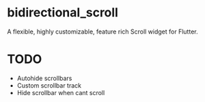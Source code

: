 # bidirectional_scroll

A flexible, highly customizable, feature rich Scroll widget for Flutter.

# TODO

+ Autohide scrollbars
+ Custom scrollbar track
+ Hide scrollbar when cant scroll
